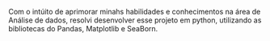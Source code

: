 Com o intúito de aprimorar minahs habilidades e conhecimentos na área de Análise de dados, resolvi desenvolver esse projeto em python, utilizando as bibliotecas
do Pandas, Matplotlib e SeaBorn.
